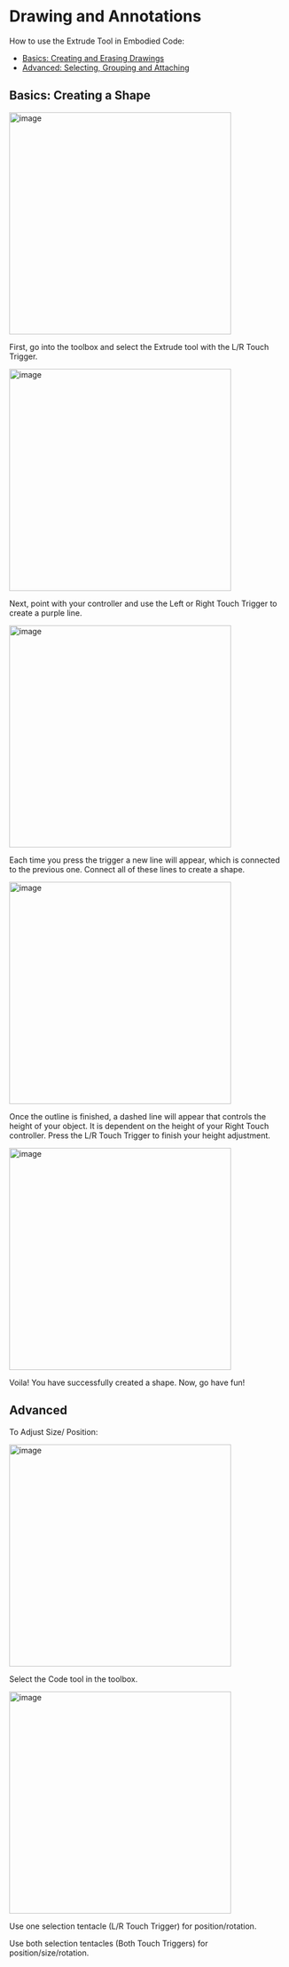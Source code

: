 # Drawing and Annotations
How to use the Extrude Tool in Embodied Code:
- [Basics: Creating and Erasing Drawings](#basics)
- [Advanced: Selecting, Grouping and Attaching](#advanced)

## Basics: Creating a Shape

<img width="400" alt="image" src="https://user-images.githubusercontent.com/82526625/202520762-ad3cf677-02c1-43e9-abdc-6d7d6c9cdd0f.png">

First, go into the toolbox and select the Extrude tool with the L/R Touch Trigger.

<img width="400" alt="image" src="https://user-images.githubusercontent.com/82526625/202520871-0d4eec18-7634-43e7-b760-98999cedc255.png">

Next, point with your controller and use the Left or Right Touch Trigger to create a purple line.

<img width="400" alt="image" src="https://user-images.githubusercontent.com/82526625/202521309-a1cad196-dc58-4521-b187-c15adbbcaa4b.png">
 
Each time you press the trigger a new line will appear, which is connected to the previous one. Connect all of these lines to create a shape.

<img width="400" alt="image" src="https://user-images.githubusercontent.com/82526625/202521389-542e09da-5c48-4c84-b870-11d6e9822a07.png">

Once the outline is finished, a dashed line will appear that controls the height of your object. It is dependent on the height of your Right Touch controller. Press the L/R Touch Trigger to finish your height adjustment. 

<img width="400" alt="image" src="https://user-images.githubusercontent.com/82526625/202521460-e4a56790-611d-4929-8da7-1d8a61e7cf36.png">

Voila! You have successfully created a shape. Now, go have fun! 

## Advanced

To Adjust Size/ Position:

<img width="400" alt="image" src="https://user-images.githubusercontent.com/82526625/202521607-5598f2b0-df59-47bd-9e33-965364713fd9.png">

Select the Code tool in the toolbox.

<img width="400" alt="image" src="https://user-images.githubusercontent.com/82526625/202521762-efa654d6-b594-463a-a074-d781d4160e85.png">

Use one selection tentacle (L/R Touch Trigger) for position/rotation.

Use both selection tentacles (Both Touch Triggers) for position/size/rotation.


